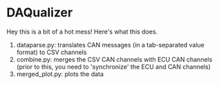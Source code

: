 # DAQualizer

Hey this is a bit of a hot mess! Here's what this does.

1. dataparse.py: translates CAN messages (in a tab-separated value format) to CSV channels
2. combine.py: merges the CSV CAN channels with ECU CAN channels (prior to this, you need to 'synchronize' the ECU and CAN channels)
3. merged_plot.py: plots the data
